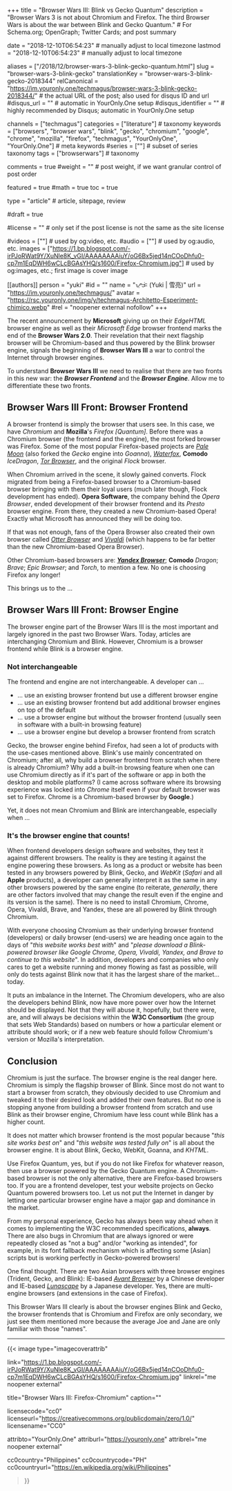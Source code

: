 +++
title = "Browser Wars III: Blink vs Gecko Quantum"
description = "Browser Wars 3 is not about Chromium and Firefox. The third Browser Wars is about the war between Blink and Gecko Quantum."                                                    # For Schema.org; OpenGraph; Twitter Cards; and post summary

date = "2018-12-10T06:54:23"                                        # manually adjust to local timezone
lastmod = "2018-12-10T06:54:23"                                        # manually adjust to local timezone

aliases = ["/2018/12/browser-wars-3-blink-gecko-quantum.html"]
slug = "browser-wars-3-blink-gecko"
translationKey = "browser-wars-3-blink-gecko-2018344"
relCanonical = "https://im.youronly.one/techmagus/browser-wars-3-blink-gecko-2018344/"                                                   # the actual URL of the post; also used for disqus ID and url
#disqus_url = ""                                                    # automatic in YourOnly.One setup
#disqus_identifier = ""                                             # highly recommended by Disqus; automatic in YourOnly.One setup

channels = ["techmagus"]
categories = ["literature"]                                                   # taxonomy
keywords = ["browsers", "browser wars", "blink", "gecko", "chromium", "google", "chrome", "mozilla", "firefox", "techmagus", "YourOnlyOne", "YourOnly.One"]                                                     # meta keywords
#series = [""]                                                       # subset of series taxonomy
tags = ["browserwars"]                                                         # taxonomy

comments = true
#weight = ""                                                        # post weight, if we want granular control of post order

featured = true
#math = true
toc = true

type = "article"                                                           # article, sitepage, review

#draft = true

#license = ""                                                       # only set if the post license is not the same as the site license

#videos = [""]                                                       # used by og:video, etc.
#audio = [""]                                                        # used by og:audio, etc.
images = ["https://1.bp.blogspot.com/-irPJoRWat9Y/XuNle8K_vGI/AAAAAAAAiuY/oG6Bx5jed14nCOoDhfu0-cp7m1EqDWH6wCLcBGAsYHQ/s1600/Firefox-Chromium.jpg"]                                                       # used by og:images, etc.; first image is cover image

[[authors]]
  person = "yuki"
  #id = ""
  name = "ᜌᜓᜃᜒ (Yuki | 雪亮)"
  url = "https://im.youronly.one/techmagus/"
  avatar = "https://rsc.youronly.one/img/y/techmagus-Architetto-Esperiment-chimico.webp"
  #rel = "noopener external nofollow"
+++

The recent announcement by **Microsoft** giving up on their *EdgeHTML* browser engine as well as their *Microsoft Edge* browser frontend marks the end of the **Browser Wars 2.0**. Their revelation that their next flagship browser will be Chromium-based and thus powered by the Blink browser engine, signals the beginning of **Browser Wars III** a war to control the Internet through browser engines.

<!--more-->

To understand **Browser Wars III** we need to realise that there are two fronts in this new war: the ***Browser Frontend*** and the ***Browser Engine***. Allow me to differentiate these two fronts.

## Browser Wars III Front: Browser Frontend
A browser frontend is simply the browser that users see. In this case, we have *Chromium* and **Mozilla**'s *Firefox [Quantum]*. Before there was a Chromium browser (the frontend and the engine), the most forked browser was Firefox. Some of the most popular Firefox-based projects are *[Pale Moon](https://www.palemoon.org)* (also forked the *Gecko* engine into *Goanna*), *[Waterfox](https://www.waterfoxproject.org)*, **Comodo** *IceDragon*, *[Tor Browser](https://www.torproject.org/projects/torbrowser.html.en)*, and the original *Flock* browser.

When Chromium arrived in the scene, it slowly gained converts. Flock migrated from being a Firefox-based browser to a Chromium-based browser bringing with them their loyal users (much later though, Flock development has ended). **Opera Software**, the company behind the *Opera Browser*, ended development of their browser frontend and its *Presto* browser engine. From there, they created a new Chromium-based Opera! Exactly what Microsoft has announced they will be doing too.

If that was not enough, fans of the Opera Browser also created their own browser called *[Otter Browser](https://otter-browser.org)* and *[Vivaldi](https://vivaldi.com)* (which happens to be far better than the new Chromium-based Opera Browser).

Other Chromium-based browsers are: ***[Yandex Browser](https://browser.yandex.com)***; **Comodo** *Dragon*; *Brave*; *Epic Browser*; and *Torch*, to mention a few. No one is choosing Firefox any longer!

This brings us to the …

## Browser Wars III Front: Browser Engine
The browser engine part of the Browser Wars III is the most important and largely ignored in the past two Browser Wars. Today, articles are interchanging Chromium and Blink. However, Chromium is a browser frontend while Blink is a browser engine.

### Not interchangeable
The frontend and engine are not interchangeable. A developer can …

* … use an existing browser frontend but use a different browser engine
* … use an existing browser frontend but add additional browser engines on top of the default
* … use a browser engine but without the browser frontend (usually seen in software with a built-in browsing feature)
* … use a browser engine but develop a browser frontend from scratch

Gecko, the browser engine behind Firefox, had seen a lot of products with the use-cases mentioned above. Blink's use mainly concentrated on Chromium; after all, why build a browser frontend from scratch when there is already Chromium? Why add a built-in browsing feature when one can use Chromium directly as if it's part of the software or app in both the desktop and mobile platforms? (I came across software where its browsing experience was locked into *Chrome* itself even if your default browser was set to Firefox. Chrome is a Chromium-based browser by **Google**.)

Yet, it does not mean Chromium and Blink are interchangeable, especially when …

### It's the browser engine that counts!
When frontend developers design software and websites, they test it against different browsers. The reality is they are testing it against the engine powering these browsers. As long as a product or website has been tested in any browsers powered by Blink, Gecko, and *WebKit* (*Safari* and all **Apple** products), a developer can generally interpret it as the same in any other browsers powered by the same engine (to reiterate, *generally*, there are other factors involved that may change the result even if the engine and its version is the same). There is no need to install Chromium, Chrome, Opera, Vivaldi, Brave, and Yandex, these are all powered by Blink through Chromium.

With everyone choosing Chromium as their underlying browser frontend (developers) or daily browser (end-users) we are heading once again to the days of "*this website works best with*" and "*please download a Blink-powered browser like Google Chrome, Opera, Vivaldi, Yandex, and Brave to continue to this website*". In addition, developers and companies who only cares to get a website running and money flowing as fast as possible, will only do tests against Blink now that it has the largest share of the market… today.

It puts an imbalance in the Internet. The Chromium developers, who are also the developers behind Blink, now have more power over how the Internet should be displayed. Not that they will abuse it, hopefully, but there were, are, and will always be decisions within the **W3C Consortium** (the group that sets Web Standards) based on numbers or how a particular element or attribute should work; or if a new web feature should follow Chromium's version or Mozilla's interpretation.

## Conclusion
Chromium is just the surface. The browser engine is the real danger here. Chromium is simply the flagship browser of Blink. Since most do not want to start a browser from scratch, they obviously decided to use Chromium and tweaked it to their desired look and added their own features. But no one is stopping anyone from building a browser frontend from scratch and use Blink as their browser engine, Chromium have less count while Blink has a higher count.

It does not matter which browser frontend is the most popular because "*this site works best on*" and "*this website was tested fully on*" is all about the browser engine. It is about Blink, Gecko, WebKit, Goanna, and *KHTML*.

Use Firefox Quantum, yes, but if you do not like Firefox for whatever reason, then use a browser powered by the Gecko Quantum engine. A Chromium-based browser is not the only alternative, there are Firefox-based browsers too. If you are a frontend developer, test your website projects on Gecko Quantum powered browsers too. Let us not put the Internet in danger by letting one particular browser engine have a major gap and dominance in the market.

From my personal experience, Gecko has always been way ahead when it comes to implementing the W3C recommended specifications, **always**. There are also bugs in Chromium that are always ignored or were repeatedly closed as "not a bug" and/or "working as intended", for example, in its font fallback mechanism which is affecting some [Asian] scripts but is working perfectly in Gecko-powered browsers!

One final thought. There are two Asian browsers with three browser engines (Trident, Gecko, and Blink): IE-based *[Avant Browser](http://www.avantbrowser.com)* by a Chinese developer and IE-based *[Lunascape](https://www.lunascape.tv)* by a Japanese developer. Yes, there are multi-engine browsers (and extensions in the case of Firefox).

This Browser Wars III clearly is about the browser engines Blink and Gecko, the browser frontends that is Chromium and Firefox are only secondary, we just see them mentioned more because the average Joe and Jane are only familiar with those "names".

-------

{{< image
  type="imagecoverattrib"

  link="https://1.bp.blogspot.com/-irPJoRWat9Y/XuNle8K_vGI/AAAAAAAAiuY/oG6Bx5jed14nCOoDhfu0-cp7m1EqDWH6wCLcBGAsYHQ/s1600/Firefox-Chromium.jpg"
  linkrel="me noopener external"

  title="Browser Wars III: Firefox-Chromium"
  caption=""

  licensecode="cc0"
  licenseurl="https://creativecommons.org/publicdomain/zero/1.0/"
  licensename="CC0"

  attribto="YourOnly.One"
  attriburl="https://youronly.one"
  attribrel="me noopener external"

  cc0country="Philippines"
  cc0countrycode="PH"
  cc0countryurl="https://en.wikipedia.org/wiki/Philippines"
>}}
